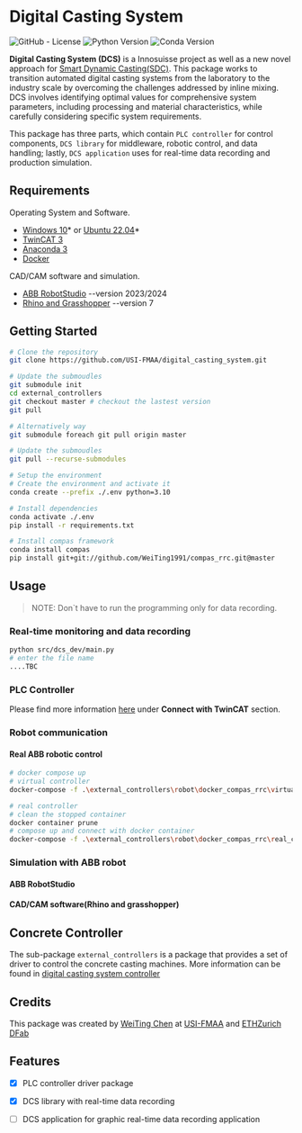 # **Digital Casting System**

<!-- PROJECT SHIELDS -->

![GitHub - License](https://img.shields.io/badge/License-MIT-blue.svg)
![Python Version](https://img.shields.io/badge/Python-3.10-blue)
![Conda Version](https://img.shields.io/badge/Anaconda-4.14.0-blue)

<!-- PROJECT SHIELDS -->

**Digital Casting System (DCS)** is a Innosuisse project as well as a new novel approach for [Smart Dynamic Casting(SDC)]().
This package works to transition automated digital casting systems from the laboratory to the industry scale by
overcoming the challenges addressed by inline mixing. DCS involves identifying optimal values for comprehensive system
parameters, including processing and material characteristics, while carefully considering specific system requirements.

This package has three parts, which contain ```PLC controller``` for control components, ```DCS library``` for middleware, robotic control, and data handling; lastly, ```DCS application``` uses for real-time data recording and production simulation.

## Requirements

Operating System and Software.
- [Windows 10]* or [Ubuntu 22.04]*
- [TwinCAT 3]
- [Anaconda 3]
- [Docker]

CAD/CAM software and simulation.
- [ABB RobotStudio] --version 2023/2024
- [Rhino and Grasshopper] --version 7

<!--link:-->
[Windows 10]: https://www.microsoft.com/en-us/windows/
[Ubuntu 22.04]: https://ubuntu.com/download/desktop
[TwinCAT 3]: https://www.beckhoff.com/en-en/products/automation/twincat/?pk_campaign=AdWords-AdWordsSearch-TwinCAT_EN&pk_kwd=twincat&gclid=Cj0KCQjw9ZGYBhCEARIsAEUXITW5dmPmQ2629HIuFY7wfbSR70pi5uY2lkYziNmfKYczm1_YsK4hhPsaApjyEALw_wcB
[Anaconda 3]: https://www.anaconda.com/
[Docker]: https://www.docker.com/
[ABB RobotStudio]: https://new.abb.com/products/robotics/robotstudio
[Rhino and Grasshopper]: https://www.rhino3d.com/download

## Getting Started

```bash
# Clone the repository
git clone https://github.com/USI-FMAA/digital_casting_system.git
```

```bash
# Update the submoudles
git submodule init
cd external_controllers
git checkout master # checkout the lastest version
git pull

# Alternatively way
git submodule foreach git pull origin master

# Update the submoudles
git pull --recurse-submodules
```

```bash
# Setup the environment
# Create the environment and activate it
conda create --prefix ./.env python=3.10

# Install dependencies
conda activate ./.env
pip install -r requirements.txt

# Install compas framework
conda install compas
pip install git+git://github.com/WeiTing1991/compas_rrc.git@master
```

## Usage

> NOTE:
> Don`t have to run the programming only for data recording.

### Real-time monitoring and data recording

``` bash
python src/dcs_dev/main.py
# enter the file name
....TBC
```

### PLC Controller

Please find more information [here](https://github.com/USI-FMAA/digital_casting_system_controller.git) under **Connect with TwinCAT** section.

### Robot communication

#### Real ABB robotic control

```bash
# docker compose up
# virtual controller
docker-compose -f .\external_controllers\robot\docker_compas_rrc\virtual_controller\docker-compose.yml up

# real controller
# clean the stopped container
docker container prune
# compose up and connect with docker container
docker-compose -f .\external_controllers\robot\docker_compas_rrc\real_controller\docker-compose.yml up
```

### Simulation with ABB robot

#### ABB RobotStudio

#### CAD/CAM software(Rhino and grasshopper)

<!-- ### Virtualenv (on MacOS\ Ubuntu 22.04) -->
<!---->
<!-- ```bash -->
<!-- # Install venv -->
<!-- sudo apt install python3-venv -y -->
<!---->
<!-- # Clone repos and create the environment -->
<!-- git clone https://github.com/USI-FMAA/digital_casting_system.git -->
<!-- git submodule update --init --recursive -->
<!---->
<!-- # Update the submoudles -->
<!-- git pull --recurse-submodules -->
<!---->
<!-- # Create the environment and activate it -->
<!-- python3.10 -m venv .env -->
<!---->
<!-- #Install dependencies -->
<!-- source ./.env/bin/activate -->
<!-- which python3 -->
<!---->
<!-- pip3 install -r requirements.txt -->
<!---->
<!-- ``` -->

## Concrete Controller

The sub-package `external_controllers` is a package that provides a set of driver to control the concrete casting machines.
More information can be found in [digital casting system controller](https://github.com/USI-FMAA/digital_casting_system_controller)


## Credits

This package was created by [WeiTing Chen](https://github.com/WeiTing1991)
at [USI-FMAA](https://github.com/USI-FMAA) and [ETHZurich DFab](https://dfab.ch/)

## Features

- [X] PLC controller driver package
- [X] DCS library with real-time data recording
- [ ] DCS application for graphic real-time data recording application

